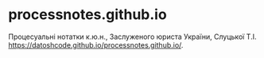# processnotes.github.io
Процесуальні нотатки к.ю.н., Заслуженого юриста України, Слуцької Т.І.
https://datoshcode.github.io/processnotes.github.io/. 
